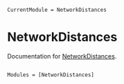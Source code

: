 ```@meta
CurrentModule = NetworkDistances
```

# NetworkDistances

Documentation for [NetworkDistances](https://github.com/gmbolt/NetworkDistances.jl).

```@index
```

```@autodocs
Modules = [NetworkDistances]
```
